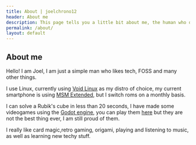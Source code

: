 ```yaml
---
title: About | joelchrono12
header: About me
description: This page tells you a little bit about me, the human who did this.
permalink: /about/
layout: default
---
```


## About me

Hello! I am Joel, I am just a simple man who likes tech, FOSS and many other things.

I use Linux, currently using [Void Linux](https://voidlinux.org) as my distro of choice, my current smartphone is using [MSM Extended](https://msmxtended.org/), but I switch roms on a monthly basis. 

I can solve a Rubik's cube in less than 20 seconds, I have made some videogames using the [Godot engine](https://godotengine.org), you can play them [here](https://igchrono.itch.io/) but they are not the best thing ever, I am still proud of them. 

I really like card magic,retro gaming, origami, playing and listening to music, as well as learning new techy stuff.





